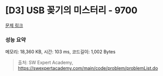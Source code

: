 # [D3] USB 꽂기의 미스터리 - 9700 

[문제 링크](https://swexpertacademy.com/main/code/problem/problemDetail.do?contestProbId=AXDNEA3aaU0DFAVX) 

### 성능 요약

메모리: 18,360 KB, 시간: 103 ms, 코드길이: 1,002 Bytes



> 출처: SW Expert Academy, https://swexpertacademy.com/main/code/problem/problemList.do